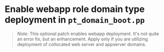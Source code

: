 # Enable webapp role domain type deployment in `pt_domain_boot.pp`

> _Note_: This optional patch enables webapp deployment.  It's not quite an error fix, but an enhancement.
> Apply only if you are utilizing deployment of collocated web server and appserver domains.